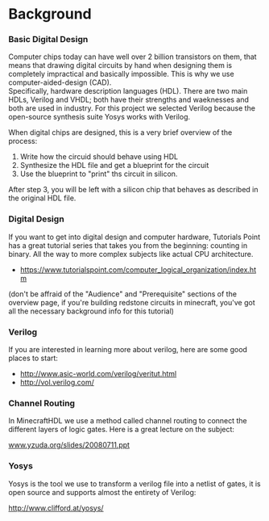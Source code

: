 # Background
### Basic Digital Design
Computer chips today can have well over 2 billion transistors on them, that means that drawing digital circuits by hand when designing them is completely impractical and basically impossible. This is why we use computer-aided-design (CAD).  
Specifically, hardware description languages (HDL). There are two main HDLs, Verilog and VHDL; both have their strengths and waeknesses and both are used in industry. For this project we selected Verilog because the open-source synthesis suite Yosys works with Verilog.

When digital chips are designed, this is a very brief overview of the process:
1. Write how the circuid should behave using HDL
2. Synthesize the HDL file and get a blueprint for the circuit
3. Use the blueprint to "print" ths circuit in silicon. 

After step 3, you will be left with a silicon chip that behaves as described in the original HDL file.

### Digital Design
If you want to get into digital design and computer hardware, Tutorials Point has a great tutorial series that takes you from the beginning: counting in binary. All the way to more complex subjects like actual CPU architecture.

* https://www.tutorialspoint.com/computer_logical_organization/index.htm

(don't be affraid of the "Audience" and "Prerequisite" sections of the overview page, if you're building redstone circuits in minecraft, you've got all the necessary background info for this tutorial)

### Verilog
If you are interested in learning more about verilog, here are some good places to start:


* http://www.asic-world.com/verilog/veritut.html
* http://vol.verilog.com/


### Channel Routing
In MinecraftHDL we use a method called channel routing to connect the different layers of logic gates. Here is a great lecture on the subject:

www.yzuda.org/slides/20080711.ppt


### Yosys
Yosys is the tool we use to transform a verilog file into a netlist of gates, it is open source and supports almost the entirety of Verilog:

http://www.clifford.at/yosys/


